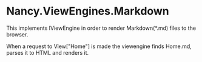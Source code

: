 Nancy.ViewEngines.Markdown
==============

This implements IViewEngine in order to render Markdown(*.md) files to the browser.  

When a request to View["Home"] is made the viewengine finds Home.md, parses it to HTML and renders it.


